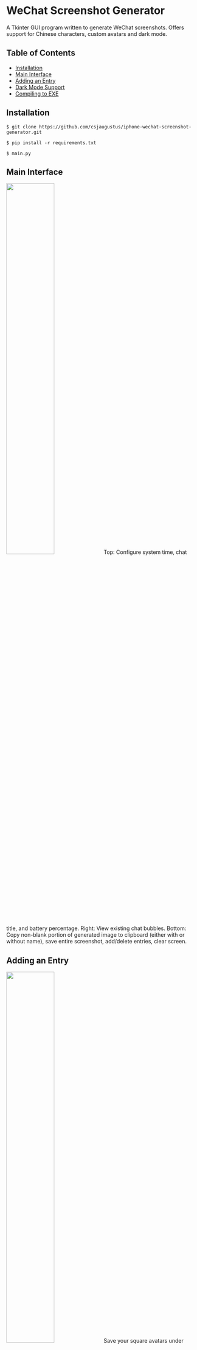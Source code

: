 # WeChat Screenshot Generator
A Tkinter GUI program written to generate WeChat screenshots. Offers support for Chinese characters, custom avatars and dark mode.

## Table of Contents
* [Installation](#installation)
* [Main Interface](#main-interface)
* [Adding an Entry](#adding-an-entry)
* [Dark Mode Support](#dark-mode-support)
* [Compiling to EXE](#compiling-to-exe)

## Installation
```
$ git clone https://github.com/csjaugustus/iphone-wechat-screenshot-generator.git
```
```
$ pip install -r requirements.txt
```
```
$ main.py
```

## Main Interface
<img src="https://user-images.githubusercontent.com/61149391/211152064-0544136d-f559-4a88-8ec9-63d71b2951cd.png" width=50% height=50%>
Top: Configure system time, chat title, and battery percentage.
Right: View existing chat bubbles.
Bottom: Copy non-blank portion of generated image to clipboard (either with or without name), save entire screenshot, add/delete entries, clear screen.

## Adding an Entry
<img src="https://user-images.githubusercontent.com/61149391/211152220-6afc3251-5046-4ea6-aabe-7dfd715fabb3.png" width=50% height=50%>
Save your square avatars under files\avatars in either .png or .jpg format. They do not need to be manually resized. You do not need to select an avatar or side if you are adding a timestamp.

## Dark Mode Support
<img src="https://user-images.githubusercontent.com/61149391/211152491-dbac4b82-3bcd-4fa6-8a02-556e03709d71.png" width=50% height=50%>
<img src="https://user-images.githubusercontent.com/61149391/211152509-6c95bb87-c99a-4c25-9dfb-d3196267d1bb.png" width=50% height=50%>
You can toggle between dark & light mode at any time.

## Compiling to EXE
To compile this to EXE using PyInstaller, do the following steps:

1. Navigate to this directory.
2. In the command line, type the following:
```
$ pyinstaller --icon "wechat.ico" main.py
```
3. In the folder generated in `dist`, put in `files`, `theme`, `sun-valley.tcl`.
